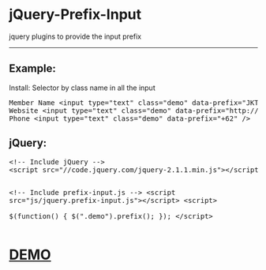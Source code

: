 # jQuery-Prefix-Input
jquery plugins to provide the input prefix<hr>
<h2>Example:</h2>
<p>Install: Selector by class name in all the input</p>
<pre>Member Name &lt;input type="text" class="demo" data-prefix="JKT48_" /&gt;
Website &lt;input type="text" class="demo" data-prefix="http://" /&gt;
Phone &lt;input type="text" class="demo" data-prefix="+62" /&gt;</pre>
<h2>jQuery:</h2>
<pre>
&lt;!-- Include jQuery --&gt;
&lt;script src="//code.jquery.com/jquery-2.1.1.min.js"&gt;&lt;/script&gt;

&lt;!-- Include prefix-input.js --&gt;
&lt;script src="js/jquery.prefix-input.js"&gt;&lt;/script&gt;
&lt;script&gt;        
$(function() {
    $(".demo").prefix();
});
&lt;/script&gt;
</pre>

<h1><a href="http://ibacor.com/demo/jquery-prefix-input/" target="_BLANK">DEMO</a></h1>
